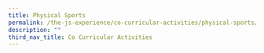 ```yaml
---
title: Physical Sports
permalink: /the-js-experience/co-curricular-activities/physical-sports/
description: ""
third_nav_title: Co Curricular Activities
---
```

